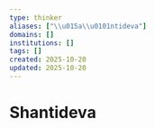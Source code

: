 ```yaml
---
type: thinker
aliases: ["\\u015a\\u0101ntideva"]
domains: []
institutions: []
tags: []
created: 2025-10-20
updated: 2025-10-20
---
```


# Shantideva


